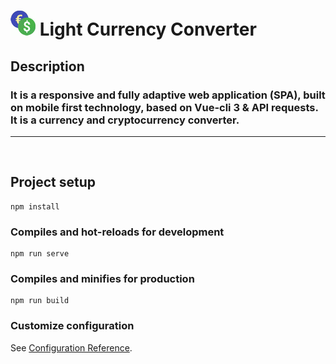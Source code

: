 # ![FR](/dist/fav.png) Light Currency Converter

## Description

### **It is a responsive and fully adaptive web application (SPA), built on mobile first technology, based on Vue-cli 3 & API requests. It is a currency and cryptocurrency converter.**

***
<br/>

## Project setup
```
npm install
```

### Compiles and hot-reloads for development
```
npm run serve
```

### Compiles and minifies for production
```
npm run build
```

### Customize configuration
See [Configuration Reference](https://cli.vuejs.org/config/).

